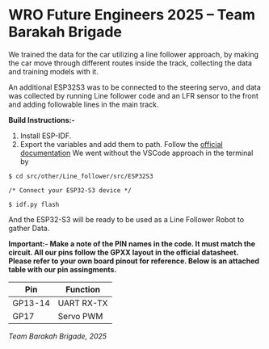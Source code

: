 # WRO Future Engineers 2025 – Team Barakah Brigade

We trained the data for the car utilizing a line follower approach, by making the car move through different routes inside the track, collecting the data and training models with it.

An additional ESP32S3 was to be connected to the steering servo, and data was collected by running Line follower code and an LFR sensor to the front and adding followable lines in the main track.

**Build Instructions:-**
1. Install ESP-IDF.
2. Export the variables and add them to path. Follow the [official documentation](https://docs.espressif.com/projects/esp-idf/en/stable/esp32s3/get-started/index.html#installation) 
We went without the VSCode approach in the terminal by

```
$ cd src/other/Line_follower/src/ESP32S3

/* Connect your ESP32-S3 device */

$ idf.py flash

```

And the ESP32-S3 will be ready to be used as a Line Follower Robot to gather Data.

**Important:- Make a note of the PIN names in the code. It must match the circuit. All our pins follow the GPXX layout in the official datasheet. Please refer to your own board pinout for reference. Below is an attached table with our pin assingments.**

| Pin   | Function|
|-------|---------|
| GP13-14 | UART RX-TX |
| GP17    | Servo PWM |

*Team Barakah Brigade, 2025*
